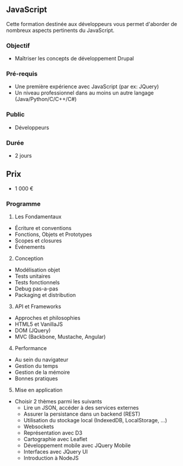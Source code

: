 ## JavaScript
Cette formation destinée aux développeurs vous permet d'aborder de nombreux aspects pertinents du JavaScript.

### Objectif
   * Maîtriser les concepts de développement Drupal

### Pré-requis
   * Une première expérience avec JavaScript (par ex: JQuery)
   * Un niveau professionnel dans au moins un autre langage (Java/Python/C/C++/C#)

### Public
  * Développeurs

### Durée
* 2 jours

## Prix
* 1 000 €

### Programme
1. Les Fondamentaux
  * Écriture et conventions
  * Fonctions, Objets et Prototypes
  * Scopes et closures
  * Événements

2. Conception
  * Modélisation objet
  * Tests unitaires
  * Tests fonctionnels
  * Debug pas-a-pas
  * Packaging et distribution

3. API et Frameworks
  * Approches et philosophies
  * HTML5 et VanillaJS
  * DOM (JQuery)
  * MVC (Backbone, Mustache, Angular)

4. Performance
  * Au sein du navigateur
  * Gestion du temps
  * Gestion de la mémoire
  * Bonnes pratiques

5. Mise en application
  * Choisir 2 thèmes parmi les suivants
    * Lire un JSON, accéder à des services externes
    * Assurer la persistance dans un backend (REST)
    * Utilisation du stockage local (IndexedDB, LocalStorage, ...)
    * Websockets
    * Représentation avec D3
    * Cartographie avec Leaflet
    * Développement mobile avec JQuery Mobile
    * Interfaces avec JQuery UI
    * Introduction à NodeJS
